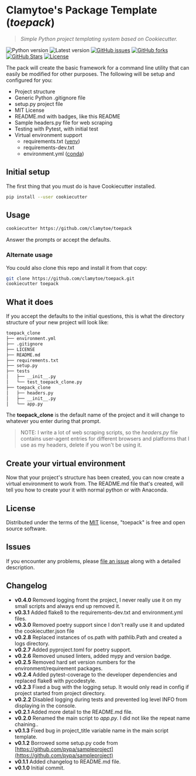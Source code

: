 # Clamytoe's Package Template (*toepack*)

> *Simple Python project templating system based on Cookiecutter.*

![Python version][python-version]
![Latest version][latest-version]
[![GitHub issues][issues-image]][issues-url]
[![GitHub forks][fork-image]][fork-url]
[![GitHub Stars][stars-image]][stars-url]
[![License][license-image]][license-url]

The pack will create the basic framework for a command line utility that can easily be modified for other purposes. The following will be setup and configured for you:

* Project structure
* Generic Python .gitignore file
* setup.py project file
* MIT License
* README.md with badges, like this README
* Sample headers.py file for web scraping
* Testing with Pytest, with initial test
* Virtual environment support
  * requirements.txt  ([venv](https://docs.python.org/3/library/venv.html))
  * requirements-dev.txt
  * environment.yml   ([conda](https://conda.io/docs/))

## Initial setup

The first thing that you must do is have Cookiecutter installed.

```zsh
pip install --user cookiecutter
```

## Usage

```zsh
cookiecutter https://github.com/clamytoe/toepack
```

Answer the prompts or accept the defaults.

### Alternate usage

You could also clone this repo and install it from that copy:

```zsh
git clone https://github.com/clamytoe/toepack.git
cookiecutter toepack
```

## What it does

If you accept the defaults to the initial questions, this is what the directory structure of your new project will look like:

```zsh
toepack_clone
├── environment.yml
├── .gitignore
├── LICENSE
├── README.md
├── requirements.txt
├── setup.py
├── tests
│   ├── __init__.py
│   └── test_toepack_clone.py
├── toepack_clone
│   ├── headers.py
│   ├── __init__.py
│   └── app.py
```

The **toepack_clone** is the default name of the project and it will change to whatever you enter during that prompt.

> NOTE: I write a lot of web scraping scripts, so the *headers.py* file contains user-agent entries for different browsers and platforms that I use as my headers, delete if you won't be using it.

## Create your virtual environment

Now that your project's structure has been created, you can now create a virtual environment to work from.
The README.md file that's created, will tell you how to create your it with normal python or with Anaconda.

## License

Distributed under the terms of the [MIT](https://opensource.org/licenses/MIT) license, "toepack" is free and open source software.

## Issues

If you encounter any problems, please [file an issue](https://github.com/clamytoe/toepack/issues) along with a detailed description.

## Changelog

* **v0.4.0** Removed logging fromt the project, I never really use it on my small scripts and always end up removed it.
* **v0.3.1** Added flake8 to the requirements-dev.txt and environment.yml files.
* **v0.3.0** Removed poetry support since I don't really use it and updated the cookiecutter.json file
* **v0.2.8** Replaced instances of os.path with pathlib.Path and created a logs directory.
* **v0.2.7** Added pyproject.toml for poetry support.
* **v0.2.6** Removed unused linters, added mypy and version badge.
* **v0.2.5** Removed hard set version numbers for the environment/requirement packages.
* **v0.2.4** Added pytest-coverage to the developer dependencies and replaced flake8 with pycodestyle.
* **v0.2.3** Fixed a bug with the logging setup. It would only read in config if project started from project directory.
* **v0.2.2** Disabled logging during tests and prevented log level INFO from displaying in the console.
* **v0.2.1** Added more detail to the README.md file.
* **v0.2.0** Renamed the main script to *app.py*. I did not like the repeat name chaining..
* **v0.1.3** Fixed bug in project_title variable name in the main script template.
* **v0.1.2** Borrowed some setup.py code from [https://github.com/pypa/sampleproject](https://github.com/pypa/sampleproject)
* **v0.1.1** Added changelog to README.md file.
* **v0.1.0** Initial commit.

[python-version]:https://img.shields.io/badge/python-3.6+-brightgreen.svg
[latest-version]:https://img.shields.io/badge/version-0.2.9-blue.svg
[issues-image]:https://img.shields.io/github/issues/clamytoe/toepack.svg
[issues-url]:https://github.com/clamytoe/toepack/issues
[fork-image]:https://img.shields.io/github/forks/clamytoe/toepack.svg
[fork-url]:https://github.com/clamytoe/toepack/network
[stars-image]:https://img.shields.io/github/stars/clamytoe/toepack.svg
[stars-url]:https://github.com/clamytoe/toepack/stargazers
[license-image]:https://img.shields.io/github/license/clamytoe/toepack.svg
[license-url]:https://github.com/clamytoe/toepack/blob/master/LICENSE
